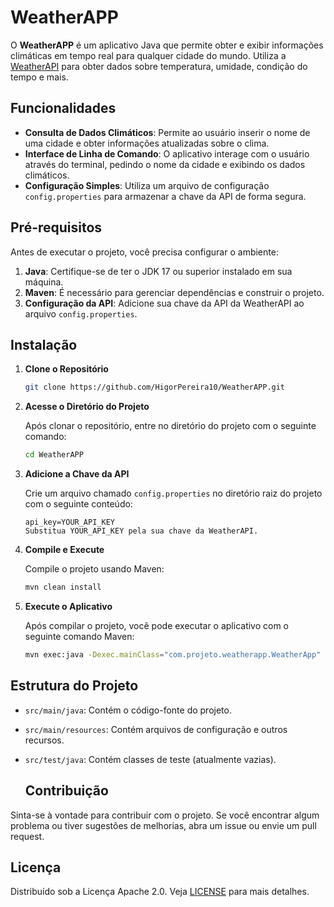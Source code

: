 # WeatherAPP

O **WeatherAPP** é um aplicativo Java que permite obter e exibir informações climáticas em tempo real para qualquer cidade do mundo. Utiliza a [WeatherAPI](https://www.weatherapi.com/) para obter dados sobre temperatura, umidade, condição do tempo e mais.

## Funcionalidades

- **Consulta de Dados Climáticos**: Permite ao usuário inserir o nome de uma cidade e obter informações atualizadas sobre o clima.
- **Interface de Linha de Comando**: O aplicativo interage com o usuário através do terminal, pedindo o nome da cidade e exibindo os dados climáticos.
- **Configuração Simples**: Utiliza um arquivo de configuração `config.properties` para armazenar a chave da API de forma segura.

## Pré-requisitos

Antes de executar o projeto, você precisa configurar o ambiente:

1. **Java**: Certifique-se de ter o JDK 17 ou superior instalado em sua máquina.
2. **Maven**: É necessário para gerenciar dependências e construir o projeto.
3. **Configuração da API**: Adicione sua chave da API da WeatherAPI ao arquivo `config.properties`.

## Instalação
1. **Clone o Repositório**

   ```bash
   git clone https://github.com/HigorPereira10/WeatherAPP.git

2. **Acesse o Diretório do Projeto**

   Após clonar o repositório, entre no diretório do projeto com o seguinte comando:

   ```bash
   cd WeatherAPP

3. **Adicione a Chave da API**

   Crie um arquivo chamado `config.properties` no diretório raiz do projeto com o seguinte conteúdo:

   ```properties
   api_key=YOUR_API_KEY
   Substitua YOUR_API_KEY pela sua chave da WeatherAPI.

4. **Compile e Execute**

   Compile o projeto usando Maven:

   ```bash
   mvn clean install

5. **Execute o Aplicativo**

   Após compilar o projeto, você pode executar o aplicativo com o seguinte comando Maven:

   ```bash
   mvn exec:java -Dexec.mainClass="com.projeto.weatherapp.WeatherApp"


  ## Estrutura do Projeto

- `src/main/java`: Contém o código-fonte do projeto.
- `src/main/resources`: Contém arquivos de configuração e outros recursos.
- `src/test/java`: Contém classes de teste (atualmente vazias).

  ## Contribuição

Sinta-se à vontade para contribuir com o projeto. Se você encontrar algum problema ou tiver sugestões de melhorias, abra um issue ou envie um pull request.

## Licença

Distribuído sob a Licença Apache 2.0. Veja [LICENSE](LICENSE) para mais detalhes.
